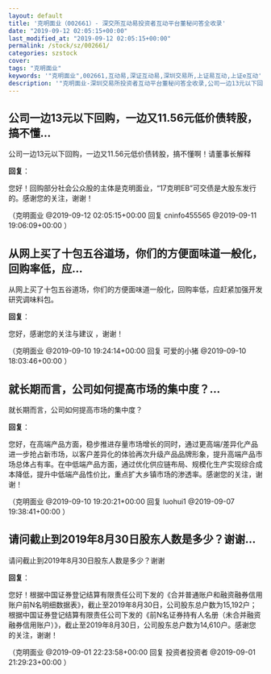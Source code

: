 ```yaml
---
layout: default
title: '克明面业（002661）- 深交所互动易投资者互动平台董秘问答全收录'
date: "2019-09-12 02:05:15+00:00"
last_modified_at: "2019-09-12 02:05:15+00:00"
permalink: /stock/sz/002661/
categories: szstock
cover: 
tags: "克明面业"
keywords: '"克明面业",002661,互动易,深证互动易,深圳交易所,上证易互动,上证e互动'
description: '"克明面业-深圳交易所投资者互动平台董秘问答全收录,公司一边13元以下回购，一边又11.56元低价债转股，搞不懂啊！请董事长解释"'
---
```


## 公司一边13元以下回购，一边又11.56元低价债转股，搞不懂...

公司一边13元以下回购，一边又11.56元低价债转股，搞不懂啊！请董事长解释

**回复**：

您好！回购部分社会公众股的主体是克明面业，“17克明EB”可交债是大股东发行的。感谢您的关注，谢谢！ 

（克明面业  @2019-09-12 02:05:15+00:00 回复 cninfo455565  @2019-09-11 19:06:09+00:00 ）

## 从网上买了十包五谷道场，你们的方便面味道一般化，回购率低，应...

从网上买了十包五谷道场，你们的方便面味道一般化，回购率低，应赶紧加强开发研究调味料包。

**回复**：

您好，感谢您的关注与建议 ，谢谢！ 

（克明面业  @2019-09-10 19:24:14+00:00 回复 可爱的小猪  @2019-09-10 18:03:46+00:00 ）

## 就长期而言，公司如何提高市场的集中度？...

就长期而言，公司如何提高市场的集中度？

**回复**：

您好，在高端产品方面，稳步推进存量市场增长的同时，通过更高端/差异化产品进一步抢占新市场，以客户差异化的体验再次升级产品品牌形象，提升高端产品市场总体占有率。在中低端产品方面，通过优化供应链布局、规模化生产实现综合成本降低，提升中低端产品性价比，重点扩大乡镇市场的渗透率。感谢您的关注，谢谢！ 

（克明面业  @2019-09-10 19:20:21+00:00 回复 luohui1  @2019-09-07 19:38:41+00:00 ）

## 请问截止到2019年8月30日股东人数是多少？谢谢...

请问截止到2019年8月30日股东人数是多少？谢谢

**回复**：

您好！根据中国证券登记结算有限责任公司下发的《合并普通账户和融资融券信用账户前N名明细数据表》，截止至2019年8月30日，公司股东总户数为15,192户；根据中国证券登记结算有限责任公司下发的《前N名证券持有人名册（未合并融资融券信用账户）》，截止至2019年8月30日，公司股东总户数为14,610户。感谢您的关注，谢谢！ 

（克明面业  @2019-09-01 22:23:58+00:00 回复 投资者投资者  @2019-09-01 21:29:23+00:00 ）

